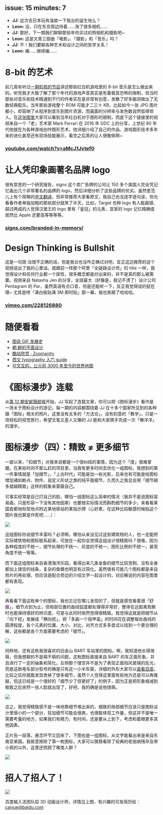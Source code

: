 issue: 15
minutes: 7
---

- **JJ:** 这次去日本玩有温故一下我台的诞生地么？
- **Leon:** 没，只在东京周边待着……淘了很多相机……
- **JJ:** 那好，下一期我们聊聊那些年你买过的照相机和摄影吧~
- **Leon:** 这是文青三部曲「电影」、「摄影」和「音乐」吗？
- **JJ:** 不！我们要聊各种艺术和设计之间的哲学关系！
- **Leon:** 编……继续编……


# 8-bit 的艺术
前几周有听过[一期机核的节目](http://www.g-cores.com/volumes/26610)讲述那些红白机游戏里的 8-bit 音乐是怎么做出来的。听完我才大致了解了那个年代的游戏声音其实是有着极其恐怖的限制，但当时那些对音乐和技术精通到不行的作者实在是非常有创意，发散了好多脑洞做出了无数经典配乐。当年那些游戏整个 ROM 可能才二三十 KB，比起如今一张 JPG 图片都小，却容纳了从程序到音乐到图片资源，而画面的分辨率与发色数自然低得惊人。在[这张图里](https://imgur.com/a/6rxDx)大家可以看到当年红白机对于图形的限制，而底下这个链接里的视频来自一个「老」艺术家 Mark Ferrari 在 2016 年 GDC 上的分享，上世纪 80 年代他就在为各种游戏创作图形艺术，他详细介绍了自己的作品、游戏图形技术多年来的进化甚至还有现场技能展示，看完之后真的让人很敬佩啊~
### [youtube.com/watch?v=aMcJ1Jvtef0](https://www.youtube.com/watch?v=aMcJ1Jvtef0)



# 让人凭印象画著名品牌 logo
很有意思的一个研究报告，signs 这个卖广告牌的公司让 150 多个美国人完全凭记忆画出几个非常著名的品牌的 logo，然后详细分析了这些品牌的优劣。虽然爱范儿上有个简略的[中文翻译](http://www.ifanr.com/921292)，但非常推荐大家看原文，我自己也没逐字逐句读，但光看看作者单独加粗的那些部分就笑了半天，比如，Target 也种 logo 有人能画错、超过两成的人觉得汉堡王的 logo 里有「皇冠」的元素、宜家的 logo 记忆精确度居然比 Apple 还要高等等等等。
### [signs.com/branded-in-memory/](https://www.signs.com/branded-in-memory/)



# Design Thinking is Bullshit
这是一句政·治很不正确的话，但是我台也没咋正确过对吧，反正这边推荐的这个视频说出了我的心里话。就跟前一阵那个阿里「全链路设计师」的 title 一样，我觉得设计和任何行业都一个尿性，很多概念都是炒出来的，并不是真的那么被需要。视频来自 Natasha Jen 的分享，全球最大（好像是，我记不清了）设计公司 Pentagram 的 Par，虽然英语有点口音，但是还能听一下，反正我觉得说的挺在理~ 尤其是喷「满白板贴满 3M 即时贴」那一幕，我也笑颠了哈哈哈。
### [vimeo.com/228126880](https://vimeo.com/228126880)



# 随便看看
* [图说 GIF 发展史](http://www.jianshu.com/p/d30710b98efb)
* [朝·鲜的平面设计](https://www.creativereview.co.uk/north-korea-graphic-design-book-phaidon/)
* [酷站欣赏 · Zoomanity](http://zoomanity.land/en/)
* [西文 typography 入门 guide](http://pierrickcalvez.com/journal/a-five-minutes-guide-to-better-typography)
* [可交互的、公元前 3000 年至今的世界地图](http://geacron.com/home-en/?sid=GeaCron338941)



# 《图标漫步》连载
从[第 12 期安妮薇邮报](https://github.com/JJYing/Anyway-Post/tree/master/Posts/Markdown)开始，JJ 写起了连载文章，你可以把《图标漫步》看作是一场关于图标设计的游记，每一期的内容都围绕着 JJ 在十多个国家所见到的各种跟「图标」相关的照片。这里没有太多的「方法论」，没有刻意的「教学」，只是一场轻松的视觉旅行，希望文笔又差人又懒的 JJ 能和大家携手完成一次「懒洋洋」的漫步。



# 图标漫步（四）：精致 ≠ 更多细节

一直以来，「扣细节」对我来说都是一个很纠结的事情，因为这个「度」很难掌握。在某些时间不那么赶的项目里，当我有更多时间去优化一组图标，我想到的第一件事情就是「加细节」，「上古时代」可能是加一些光影，后来也有可能是给图标增加诸如断点、附件、自定义形状之类的纯平面细节，久而久之我总会用「细节越多就越精致」这样的假象来蒙蔽自己。

可事实经常是自己打自己的脸，哪怕一组图标这么简单的情况（我并不是说图标容易画，只是形容一下没有其他因素）也要按实际情况而斟酌细节的多少。来看看某国首都地标型地点附近某地铁站的某指示牌（心好累，在这种比较敏感时候贴这个图片我也算是作死吧……）：

![](http://anyway-web.b0.upaiyun.com/iconwalk/04-01.jpg)

这组图标你说细节丰富吗？必须啊，哪怕从来没见过这些建筑物的人，也一定能把实际建筑物和图标联系起来，可放在一起你会觉得这组设计很精致吗？很难，因为各种程度的不统一，细节处理的不统一、灰度的不统一、图形比例的不统一，甚至角度不统一等等。

而下面这组图标来自香港海洋乐园，看得出来几条金鱼的细节比较克制，没有全身都加上镂空的线条，复杂的鱼鳍也明显有过简化。虽然很有可能几个图标都是来自照片的再处理，但应该是配合旁边的介绍文字一起设计的，对应解说的内容在图里都有表现。

![](http://anyway-web.b0.upaiyun.com/iconwalk/04-02.jpg)

再看看下面这枚单个的图标，我也忘记在哪儿发现的了，但就是感觉看着很「舒服」，细节点到为止，但局部位置的曲线弧度都处理得非常好，整体在远距离观察时也能保持很好的辨识度，可是与此同时依然觉得很精致。我觉得这就是把细节从「向下挖」发展成「横向挖」，把「多画一个指甲盖」的时间花在调整每处曲线的圆滑程度，各个元素的位置、大小、对比、对齐方式多多尝试以找到一个更合理的解，这些都是各个方面需要考虑的「细节」。

![](http://anyway-web.b0.upaiyun.com/iconwalk/04-03.jpg)

同样地，还有这枚我很喜欢的旧金山 BART 车站里的图标。啊，我知道他长得很萌，但我想聊的不是萌不萌的问题，这枚图标直接来自 BART 的车正面形象，并且进行了一定的抽象和简化。左侧那个镂空并不是为了表现正面挡风玻璃的反光，而是这款电车部分型号的确是只有这一小半车窗，详细的外形大家可以[查看百度](https://www.baidu.com/s?ie=utf-8&wd=%E6%97%A7%E9%87%91%E5%B1%B1bart)。比较之后你就能发现舍掉了很多细节，虽然个人觉得这里面有些地方还是可以再推敲，但这已经是一个很好的「细节少了但更好了」的例子，因为正是把形象缩减到极致之后突然一张人脸就出现了，好吧，我的确是说他很萌。

![](http://anyway-web.b0.upaiyun.com/iconwalk/04-04.jpg)

总之，我觉得精致感不是一味地靠细节堆出来的，细致的局部细节应该只是图标设计里很小的一个部分，狂加细节可能会很爽，也很能体现工作量，但这并不是唯一需要考量的地方，如果我们有精力、有时间，还是要从上到下，考虑和着眼更多其他因素。

正片告一段落，悬念环节又回来了，下图也是一组图标，从文字能看出来是来自东南亚某国。我故意擦除了第一枚图标，大家可以猜猜看除了经典的老弱病残孕及带小孩的以外，这里还照顾了哪类人群？

![](http://anyway-web.b0.upaiyun.com/iconwalk/04-05.jpg)


# 招人了招人了！
![](http://anyway-web.b0.upaiyun.com/images/baidu-3d-designer.jpg)

百度输入法团队招 3D 动画设计师，详情见上图，有兴趣的可发简历给：[caiyue@baidu.com](mailto:caiyue@baidu.com)